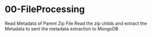 # 00-FileProcessing
 Read Metadata of Parent Zip File
 Read the zip childs and extract the Metadata to sent the metadata extraction to MongoDB

